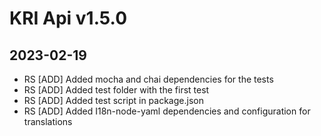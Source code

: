 # KRI Api v1.5.0

## 2023-02-19
- RS [ADD] Added mocha and chai dependencies for the tests
- RS [ADD] Added test folder with the first test
- RS [ADD] Added test script in package.json
- RS [ADD] Added I18n-node-yaml dependencies and configuration for translations
